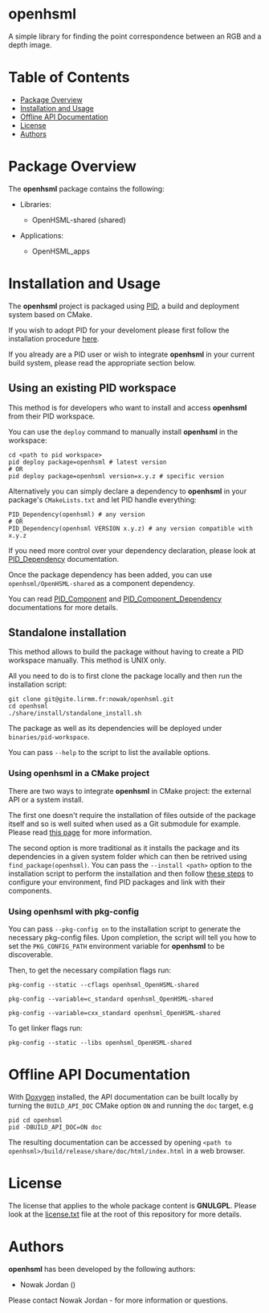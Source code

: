 
openhsml
==============

A simple library for finding the point correspondence between an RGB and a depth image.

# Table of Contents
 - [Package Overview](#package-overview)
 - [Installation and Usage](#installation-and-usage)
 - [Offline API Documentation](#offline-api-documentation)
 - [License](#license)
 - [Authors](#authors)




Package Overview
================

The **openhsml** package contains the following:

 * Libraries:

   * OpenHSML-shared (shared)

 * Applications:

   * OpenHSML_apps


Installation and Usage
======================

The **openhsml** project is packaged using [PID](http://pid.lirmm.net), a build and deployment system based on CMake.

If you wish to adopt PID for your develoment please first follow the installation procedure [here](http://pid.lirmm.net/pid-framework/pages/install.html).

If you already are a PID user or wish to integrate **openhsml** in your current build system, please read the appropriate section below.


## Using an existing PID workspace

This method is for developers who want to install and access **openhsml** from their PID workspace.

You can use the `deploy` command to manually install **openhsml** in the workspace:
```
cd <path to pid workspace>
pid deploy package=openhsml # latest version
# OR
pid deploy package=openhsml version=x.y.z # specific version
```
Alternatively you can simply declare a dependency to **openhsml** in your package's `CMakeLists.txt` and let PID handle everything:
```
PID_Dependency(openhsml) # any version
# OR
PID_Dependency(openhsml VERSION x.y.z) # any version compatible with x.y.z
```

If you need more control over your dependency declaration, please look at [PID_Dependency](https://pid.lirmm.net/pid-framework/assets/apidoc/html/pages/Package_API.html#pid-dependency) documentation.

Once the package dependency has been added, you can use `openhsml/OpenHSML-shared` as a component dependency.

You can read [PID_Component](https://pid.lirmm.net/pid-framework/assets/apidoc/html/pages/Package_API.html#pid-component) and [PID_Component_Dependency](https://pid.lirmm.net/pid-framework/assets/apidoc/html/pages/Package_API.html#pid-component-dependency) documentations for more details.
## Standalone installation

This method allows to build the package without having to create a PID workspace manually. This method is UNIX only.

All you need to do is to first clone the package locally and then run the installation script:
 ```
git clone git@gite.lirmm.fr:nowak/openhsml.git
cd openhsml
./share/install/standalone_install.sh
```
The package as well as its dependencies will be deployed under `binaries/pid-workspace`.

You can pass `--help` to the script to list the available options.

### Using **openhsml** in a CMake project
There are two ways to integrate **openhsml** in CMake project: the external API or a system install.

The first one doesn't require the installation of files outside of the package itself and so is well suited when used as a Git submodule for example.
Please read [this page](https://pid.lirmm.net/pid-framework/pages/external_API_tutorial.html#using-cmake) for more information.

The second option is more traditional as it installs the package and its dependencies in a given system folder which can then be retrived using `find_package(openhsml)`.
You can pass the `--install <path>` option to the installation script to perform the installation and then follow [these steps](https://pid.lirmm.net/pid-framework/pages/external_API_tutorial.html#third-step--extra-system-configuration-required) to configure your environment, find PID packages and link with their components.
### Using **openhsml** with pkg-config
You can pass `--pkg-config on` to the installation script to generate the necessary pkg-config files.
Upon completion, the script will tell you how to set the `PKG_CONFIG_PATH` environment variable for **openhsml** to be discoverable.

Then, to get the necessary compilation flags run:

```
pkg-config --static --cflags openhsml_OpenHSML-shared
```

```
pkg-config --variable=c_standard openhsml_OpenHSML-shared
```

```
pkg-config --variable=cxx_standard openhsml_OpenHSML-shared
```

To get linker flags run:

```
pkg-config --static --libs openhsml_OpenHSML-shared
```




Offline API Documentation
=========================

With [Doxygen](https://www.doxygen.nl) installed, the API documentation can be built locally by turning the `BUILD_API_DOC` CMake option `ON` and running the `doc` target, e.g
```
pid cd openhsml
pid -DBUILD_API_DOC=ON doc
```
The resulting documentation can be accessed by opening `<path to openhsml>/build/release/share/doc/html/index.html` in a web browser.

License
=======

The license that applies to the whole package content is **GNULGPL**. Please look at the [license.txt](./license.txt) file at the root of this repository for more details.

Authors
=======

**openhsml** has been developed by the following authors: 
+ Nowak Jordan ()

Please contact Nowak Jordan -  for more information or questions.
